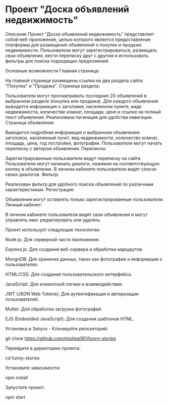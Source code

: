 
# Проект "Доска объявлений недвижимость"
Описание
Проект "Доска объявлений недвижимость" представляет собой веб-приложение, 
целью которого является предоставление платформы для размещения объявлений о покупке и продаже недвижимости. 
Пользователи могут зарегистрироваться, размещать свои объявления, вести переписку друг с другом и использовать фильтры для поиска подходящих предложений.

Основные возможности
Главная страница:

На главной странице размещены ссылки на два раздела сайта: "Покупка" и "Продажа".
Страница раздела:

Пользователи могут просматривать последние 20 объявлений в выбранном разделе (покупка или продажа).
Для каждого объявления выводится информация о заголовке, населенном пункте, виде недвижимости, количестве комнат, площади, цене и ссылке на полный текст объявления.
Реализована пагинация для удобства навигации.
Страница объявления:

Выводится подробная информация о выбранном объявлении: заголовок, населенный пункт, вид недвижимости, количество комнат, площадь, цена, год постройки, фотографии.
Пользователи могут начать переписку с автором объявления.
Переписка:

Зарегистрированные пользователи ведут переписку на сайте.
Пользователи могут начинать диалоги, нажимая на соответствующую кнопку в объявлении.
В личном кабинете пользователи видят список своих диалогов.
Фильтр:

Реализован фильтр для удобного поиска объявлений по различным характеристикам.
Регистрация:

Объявления могут оставлять только зарегистрированные пользователи.
Личный кабинет:

В личном кабинете пользователи видят свои объявления и могут управлять ими: редактировать или удалять.

Проект использует следующие технологии:

Node.js: Для серверной части приложения.

Express.js: Для создания веб-сервера и обработки маршрутов.

MongoDB: Для хранения данных, таких как фотографии и информация о пользователях.

HTML/CSS: Для создания пользовательского интерфейса.

JavaScript: Для клиентской логики и взаимодействия.

JWT (JSON Web Tokens): Для аутентификации и авторизации пользователей.

Multer: Для обработки загрузки фотографий.

EJS (Embedded JavaScript): Для создания шаблонов HTML.

Установка и Запуск -
Клонируйте репозиторий:

git clone https://github.com/mishka061/funny-stories

Перейдите в директорию проекта:

cd funny-stories

Установите зависимости:

npm install

Запустите проект:

npm start
